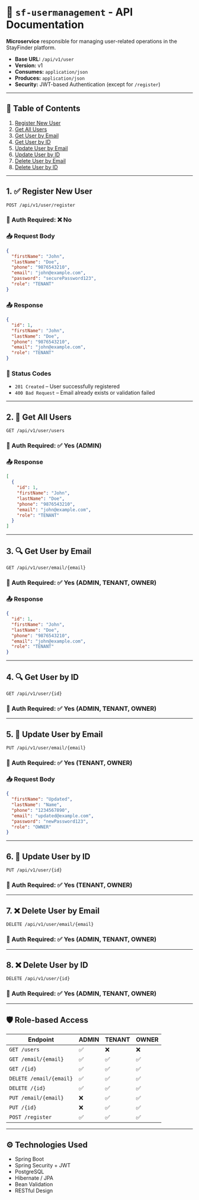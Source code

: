 # 📘 `sf-usermanagement` - API Documentation

**Microservice** responsible for managing user-related operations in the StayFinder platform.

- **Base URL:** `/api/v1/user`
- **Version:** v1
- **Consumes:** `application/json`
- **Produces:** `application/json`
- **Security:** JWT-based Authentication (except for `/register`)

---

## 📑 Table of Contents

1. [Register New User](https://www.notion.so/sf-usermanagement-244ae9cb7bca805cba6ec14cdfeddbeb?pvs=21)
2. [Get All Users](https://www.notion.so/sf-usermanagement-244ae9cb7bca805cba6ec14cdfeddbeb?pvs=21)
3. [Get User by Email](https://www.notion.so/sf-usermanagement-244ae9cb7bca805cba6ec14cdfeddbeb?pvs=21)
4. [Get User by ID](https://www.notion.so/sf-usermanagement-244ae9cb7bca805cba6ec14cdfeddbeb?pvs=21)
5. [Update User by Email](https://www.notion.so/sf-usermanagement-244ae9cb7bca805cba6ec14cdfeddbeb?pvs=21)
6. [Update User by ID](https://www.notion.so/sf-usermanagement-244ae9cb7bca805cba6ec14cdfeddbeb?pvs=21)
7. [Delete User by Email](https://www.notion.so/sf-usermanagement-244ae9cb7bca805cba6ec14cdfeddbeb?pvs=21)
8. [Delete User by ID](https://www.notion.so/sf-usermanagement-244ae9cb7bca805cba6ec14cdfeddbeb?pvs=21)

---

## 1. ✅ Register New User

```
POST /api/v1/user/register

```

### 🔐 Auth Required: ❌ No

### 📥 Request Body

```json
{
  "firstName": "John",
  "lastName": "Doe",
  "phone": "9876543210",
  "email": "john@example.com",
  "password": "securePassword123",
  "role": "TENANT"
}

```

### 📤 Response

```json
{
  "id": 1,
  "firstName": "John",
  "lastName": "Doe",
  "phone": "9876543210",
  "email": "john@example.com",
  "role": "TENANT"
}

```

### 🔁 Status Codes

- `201 Created` – User successfully registered
- `400 Bad Request` – Email already exists or validation failed

---

## 2. 📄 Get All Users

```
GET /api/v1/user/users

```

### 🔐 Auth Required: ✅ Yes (ADMIN)

### 📤 Response

```json
[
  {
    "id": 1,
    "firstName": "John",
    "lastName": "Doe",
    "phone": "9876543210",
    "email": "john@example.com",
    "role": "TENANT"
  }
]

```

---

## 3. 🔍 Get User by Email

```
GET /api/v1/user/email/{email}

```

### 🔐 Auth Required: ✅ Yes (ADMIN, TENANT, OWNER)

### 📤 Response

```json
{
  "id": 1,
  "firstName": "John",
  "lastName": "Doe",
  "phone": "9876543210",
  "email": "john@example.com",
  "role": "TENANT"
}

```

---

## 4. 🔍 Get User by ID

```
GET /api/v1/user/{id}

```

### 🔐 Auth Required: ✅ Yes (ADMIN, TENANT, OWNER)

---

## 5. 📝 Update User by Email

```
PUT /api/v1/user/email/{email}

```

### 🔐 Auth Required: ✅ Yes (TENANT, OWNER)

### 📥 Request Body

```json
{
  "firstName": "Updated",
  "lastName": "Name",
  "phone": "1234567890",
  "email": "updated@example.com",
  "password": "newPassword123",
  "role": "OWNER"
}

```

---

## 6. 📝 Update User by ID

```
PUT /api/v1/user/{id}

```

### 🔐 Auth Required: ✅ Yes (TENANT, OWNER)

---

## 7. ❌ Delete User by Email

```
DELETE /api/v1/user/email/{email}

```

### 🔐 Auth Required: ✅ Yes (ADMIN, TENANT, OWNER)

---

## 8. ❌ Delete User by ID

```
DELETE /api/v1/user/{id}

```

### 🔐 Auth Required: ✅ Yes (ADMIN, TENANT, OWNER)

---

## 🛡️ Role-based Access

| Endpoint | ADMIN | TENANT | OWNER |
| --- | --- | --- | --- |
| `GET /users` | ✅ | ❌ | ❌ |
| `GET /email/{email}` | ✅ | ✅ | ✅ |
| `GET /{id}` | ✅ | ✅ | ✅ |
| `DELETE /email/{email}` | ✅ | ✅ | ✅ |
| `DELETE /{id}` | ✅ | ✅ | ✅ |
| `PUT /email/{email}` | ❌ | ✅ | ✅ |
| `PUT /{id}` | ❌ | ✅ | ✅ |
| `POST /register` | ✅ | ✅ | ✅ |

---

## ⚙️ Technologies Used

- Spring Boot
- Spring Security + JWT
- PostgreSQL
- Hibernate / JPA
- Bean Validation
- RESTful Design
